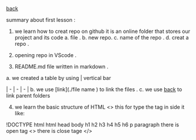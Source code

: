 [back](../README.md)

summary about first lesson :

1. we learn how to creat repo on github it is an online folder that stores our project and its code
a. file .
b. new repo.
c. name of the repo .
d. creat a repo .

2. opening repo in VScode .

3. README.md file written in markdown .

a. we created a table by using | vertical bar 

| - | - | - |
b. we use [link](./file name ) to link the files .
c. we use [back](../) to link parent folders 

4. we learn the basic structure of HTML
<> this for type the tag in side it like:

!DOCTYPE html
html 
head
body
h1 h2 h3 h4 h5 h6
p paragraph
there is open tag <>
there is close tage </> 
  